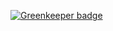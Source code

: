 
[![Greenkeeper badge](https://badges.greenkeeper.io/Charliekenney23/alexa_skill_spaceBuff.svg)](https://greenkeeper.io/)
